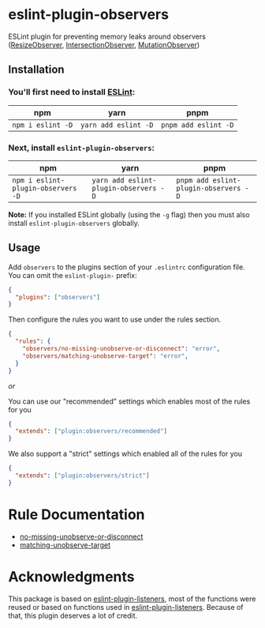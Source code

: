 # eslint-plugin-observers

ESLint plugin for preventing memory leaks around observers ([ResizeObserver](https://developer.mozilla.org/en-US/docs/Web/API/ResizeObserver), [IntersectionObserver](https://developer.mozilla.org/en-US/docs/Web/API/Intersection_Observer_API), [MutationObserver](https://developer.mozilla.org/en-US/docs/Web/API/MutationObserver))


## Installation

### You'll first need to install [ESLint](http://eslint.org):

| npm | yarn | pnpm |
| --- | ---- | ---- |
| `npm i eslint -D` | `yarn add eslint -D` | `pnpm add eslint -D` |

### Next, install `eslint-plugin-observers`:

| npm | yarn | pnpm |
| --- | ---- | ---- |
| `npm i eslint-plugin-observers -D` | `yarn add eslint-plugin-observers -D` | `pnpm add eslint-plugin-observers -D` |

**Note:** If you installed ESLint globally (using the `-g` flag) then you must also install `eslint-plugin-observers` globally.

## Usage

Add `observers` to the plugins section of your `.eslintrc` configuration file. You can omit the `eslint-plugin-` prefix:

```json
{
  "plugins": ["observers"]
}
```

Then configure the rules you want to use under the rules section.

```json
{
  "rules": {
    "observers/no-missing-unobserve-or-disconnect": "error",
    "observers/matching-unobserve-target": "error",
  }
}
```

_or_

You can use our "recommended" settings which enables most of the rules for you

```json
{
  "extends": ["plugin:observers/recommended"]
}
```

We also support a "strict" settings which enabled all of the rules for you

```json
{
  "extends": ["plugin:observers/strict"]
}
```

# Rule Documentation

- [no-missing-unobserve-or-disconnect](docs/rules/no-missing-unobserve-or-disconnect.md)
- [matching-unobserve-target](docs/rules/matching-unobserve-target.md)

# Acknowledgments
This package is based on [eslint-plugin-listeners](https://github.com/foad/eslint-plugin-listeners), most of the functions were reused or based on functions used in [eslint-plugin-listeners](https://github.com/foad/eslint-plugin-listeners). Because of that, this plugin deserves a lot of credit.
